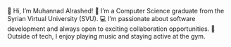 👋 Hi, I’m Muhannad Alrashed!
🌱 I’m a Computer Science graduate from the Syrian Virtual University (SVU).
💻 I’m passionate about software development and always open to exciting collaboration opportunities.
🎵 Outside of tech, I enjoy playing music and staying active at the gym.

<!---
muhannad-rashed/muhannad-rashed is a ✨ special ✨ repository because its `README.md` (this file) appears on your GitHub profile.
You can click the Preview link to take a look at your changes.
--->
